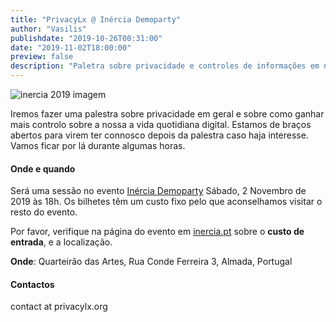 ```yaml
---
title: "PrivacyLx @ Inércia Demoparty"
author: "Vasilis"
publishdate: "2019-10-26T00:31:00"
date: "2019-11-02T18:00:00"
preview: false
description: "Paletra sobre privacidade e controles de informações em nossa vida diária"
---
```


![inercia 2019 imagem](/img/inercia2019.png)

Iremos fazer uma palestra sobre privacidade em geral e sobre como ganhar mais controlo
sobre a nossa a vida quotidiana digital. Estamos de braços abertos para virem ter connosco
depois da palestra caso haja interesse. Vamos ficar por lá durante algumas horas.

#### Onde e quando

Será uma sessão no evento [Inércia Demoparty](https://inercia.pt/)
Sábado, 2 Novembro de 2019 às 18h. Os bilhetes têm um custo fixo pelo que
aconselhamos visitar o resto do evento.

Por favor, verifique na página do evento em [inercia.pt](https://inercia.pt)
sobre o **custo de entrada**, e a localização.

**Onde**: Quarteirão das Artes, Rua Conde Ferreira 3, Almada, Portugal

#### Contactos

contact at privacylx.org
